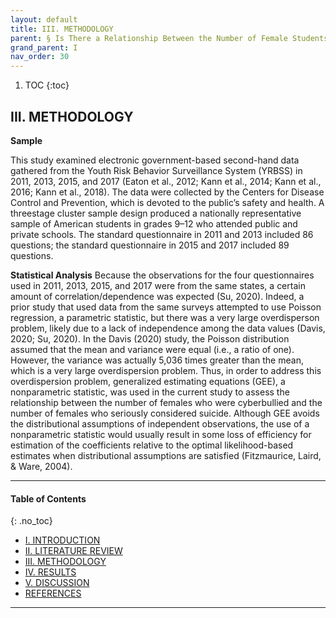 ```yaml
---
layout: default
title: III. METHODOLOGY
parent: § Is There a Relationship Between the Number of Female Students Who Were Cyberbullied and the Number of Female Students Who Seriously Considered Attempting Suicide?  
grand_parent: I 
nav_order: 30 
---
```

<style>
.dont-break-out {
  /* These are technically the same, but use both */
  overflow-wrap: break-word;
  word-wrap: break-word;

     -ms-word-break: break-all;
  /* This is the dangerous one in WebKit, as it breaks things wherever */
  word-break: break-all;
  /* Instead use this non-standard one: */
  word-break: break-word;
}

.youtube-container {
    position: relative;
    width: 100%;
    height: 0;
    padding-bottom: 56.25%;
}
.youtube-video {
    position: absolute;
    top: 0;
    left: 0;
    width: 100%;
    height: 100%;
}

</style>

<div class="dont-break-out" markdown="1">

1. TOC
{:toc}

## III. METHODOLOGY

**Sample**

This study examined electronic government-based second-hand data gathered from the Youth Risk Behavior Surveillance System (YRBSS) in 2011, 2013, 2015, and 2017 (Eaton et al., 2012; Kann et al., 2014; Kann et al., 2016; Kann et al., 2018). The data were collected by the Centers for Disease Control and Prevention, which is devoted to the public’s safety and health. A threestage cluster sample design produced a nationally representative sample of American students in grades 9–12 who attended public and private schools. The standard questionnaire in 2011 and 2013 included 86 questions; the standard questionnaire in 2015 and 2017 included 89 questions.

**Statistical Analysis**
Because the observations for the four questionnaires used in 2011, 2013, 2015, and 2017 were from the same states, a certain amount of correlation/dependence was expected (Su, 2020). Indeed, a prior study that used data from the same surveys attempted to use Poisson regression, a parametric statistic, but there was a very large overdisperson problem, likely due to a lack of independence among the data values (Davis, 2020; Su, 2020). In the Davis (2020) study, the Poisson distribution assumed that the mean and variance were equal (i.e., a ratio of one). However, the variance was actually 5,036 times greater than the mean, which is a very large overdispersion problem. Thus, in order to address this overdispersion problem, generalized estimating equations (GEE), a nonparametric statistic, was used in the current study to assess the relationship between the number of females who were cyberbullied and the number of females who seriously considered suicide. Although GEE avoids the distributional assumptions of independent observations, the use of a nonparametric statistic would usually result in some loss of efficiency for estimation of the coefficients relative to the optimal likelihood-based estimates when distributional assumptions are satisfied (Fitzmaurice, Laird, & Ware, 2004).

***

#### Table of Contents
{: .no_toc}

<ul><li> <a href="/docs/cyberbully/Is-There-a-Relationship-Between-the-Number-of-Female-Students-Who-Were-Cyberbullied-and-the-Number-of-Female-Students-Who-Seriously-Considered-Attempting-Suicide-1/">I. INTRODUCTION</a></li><li> <a href="/docs/cyberbully/Is-There-a-Relationship-Between-the-Number-of-Female-Students-Who-Were-Cyberbullied-and-the-Number-of-Female-Students-Who-Seriously-Considered-Attempting-Suicide-2/">II. LITERATURE REVIEW</a></li><li> <a href="/docs/cyberbully/Is-There-a-Relationship-Between-the-Number-of-Female-Students-Who-Were-Cyberbullied-and-the-Number-of-Female-Students-Who-Seriously-Considered-Attempting-Suicide-3/">III. METHODOLOGY</a></li><li> <a href="/docs/cyberbully/Is-There-a-Relationship-Between-the-Number-of-Female-Students-Who-Were-Cyberbullied-and-the-Number-of-Female-Students-Who-Seriously-Considered-Attempting-Suicide-4/">IV. RESULTS</a></li><li> <a href="/docs/cyberbully/Is-There-a-Relationship-Between-the-Number-of-Female-Students-Who-Were-Cyberbullied-and-the-Number-of-Female-Students-Who-Seriously-Considered-Attempting-Suicide-5/">V. DISCUSSION</a></li><li> <a href="/docs/cyberbully/Is-There-a-Relationship-Between-the-Number-of-Female-Students-Who-Were-Cyberbullied-and-the-Number-of-Female-Students-Who-Seriously-Considered-Attempting-Suicide-6/">REFERENCES</a></li></ul>

***

</div>
